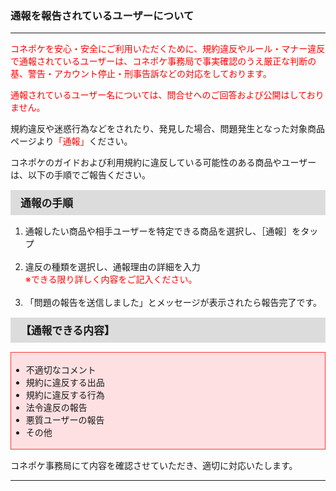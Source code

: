 <h3>通報を報告されているユーザーについて</h3>
<hr>

<font color="#ff0000">コネポケを安心・安全にご利用いただくために、規約違反やルール・マナー違反で通報されているユーザーは、コネポケ事務局で事実確認のうえ厳正な判断の基、警告・アカウント停止・刑事告訴などの対応をしております。
  
通報されているユーザー名については、問合せへのご回答および公開はしておりません。</font>

規約違反や迷惑行為などをされたり、発見した場合、問題発生となった対象商品ページより<font color="#ff0000">「通報」</font>ください。

コネポケのガイドおよび利用規約に違反している可能性のある商品やユーザーは、以下の手順でご報告ください。

<div style="padding: 7px 15px; margin-top: 15px; margin-bottom: 15px; border: 1px solid #dcdcdc; background-color: #dcdcdc; font-size: 120%">
<strong>通報の手順</strong>
</div>

<ol>
<li>通報したい商品や相手ユーザーを特定できる商品を選択し、［通報］をタップ</li>
<br>
<li>違反の種類を選択し、通報理由の詳細を入力<br>
<font color="#ff0000">※できる限り詳しく内容をご記入ください。</font></li>
<br>
<li>「問題の報告を送信しました」とメッセージが表示されたら報告完了です。</li>
</ol>

<div style="padding: 7px 15px; margin-top: 15px; margin-bottom: 15px; border: 1px solid #dcdcdc; background-color: #dcdcdc; font-size: 120%">
<strong>【通報できる内容】</strong>
</div>

<div style="padding: 3px 15px 3px 0px; margin-top: 15px; margin-bottom: 15px; border: 1px solid #ff3333; background-color: #ffe0e2;">
<ul>
<li>不適切なコメント</li>
<li>規約に違反する出品</li>
<li>規約に違反する行為</li>
<li>法令違反の報告</li>
<li>悪質ユーザーの報告</li>
<li>その他
</ul>
</div>

コネポケ事務局にて内容を確認させていただき、適切に対応いたします。

<hr>